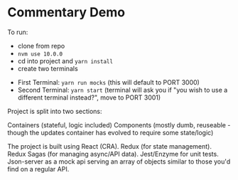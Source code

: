 # Commentary Demo

To run:

- clone from repo
- `nvm use 10.0.0`
- cd into project and `yarn install`
- create two terminals

* First Terminal: `yarn run mocks` (this will default to PORT 3000)
* Second Terminal: `yarn start` (terminal will ask you if "you wish to use a different terminal instead?", move to PORT 3001)

Project is split into two sections:

Containers (stateful, logic included)
Components (mostly dumb, reuseable - though the updates container has evolved to require some state/logic)

The project is built using React (CRA).
Redux (for state management).
Redux Sagas (for managing async/API data).
Jest/Enzyme for unit tests.
Json-server as a mock api serving an array of objects similar to those you'd find on a regular API.




